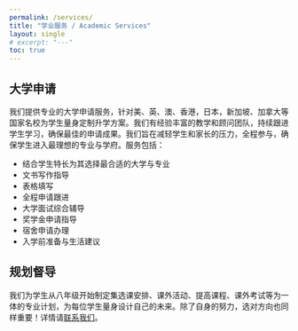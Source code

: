 ```yaml
---
permalink: /services/
title: "学业服务 / Academic Services"
layout: single
# excerpt: "---"
toc: true
---
```


## 大学申请

<!-- 我们提供专业的大学申请服务，针对美、英、澳、香港，日本，新加坡、加拿大等国家名校为学生量身定制升学方案。我们有经验丰富的教学和顾问团队，持续跟进学生学习，确保最佳的申请成果。大学申请服务包括：结合学生特长为其选择最合适的大学与专业，文书写作指导，表格填写，全程申请跟进，大学面试综合辅导，奖学金申请指导，宿舍申请办理，以及入学前准备与生活建议。我们旨在减轻学生和家长的压力，全程参与，确保学生进入最理想的专业与学府。 -->
我们提供专业的大学申请服务，针对美、英、澳、香港，日本，新加坡、加拿大等国家名校为学生量身定制升学方案。我们有经验丰富的教学和顾问团队，持续跟进学生学习，确保最佳的申请成果。我们旨在减轻学生和家长的压力，全程参与，确保学生进入最理想的专业与学府。服务包括：
- 结合学生特长为其选择最合适的大学与专业
- 文书写作指导
- 表格填写
- 全程申请跟进
- 大学面试综合辅导
- 奖学金申请指导
- 宿舍申请办理
- 入学前准备与生活建议

## 规划督导

我们为学生从八年级开始制定集选课安排、课外活动、提高课程、课外考试等为一体的专业计划，为每位学生量身设计自己的未来。除了自身的努力，选对方向也同样重要！详情请[联系我们](/contact/)。